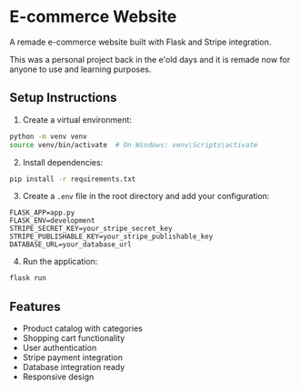 # E-commerce Website

A remade e-commerce website built with Flask and Stripe integration.

This was a personal project back in the e'old days and it is remade now for anyone to use and learning purposes.

## Setup Instructions

1. Create a virtual environment:
```bash
python -m venv venv
source venv/bin/activate  # On Windows: venv\Scripts\activate
```

2. Install dependencies:
```bash
pip install -r requirements.txt
```

3. Create a `.env` file in the root directory and add your configuration:
```
FLASK_APP=app.py
FLASK_ENV=development
STRIPE_SECRET_KEY=your_stripe_secret_key
STRIPE_PUBLISHABLE_KEY=your_stripe_publishable_key
DATABASE_URL=your_database_url
```

4. Run the application:
```bash
flask run
```

## Features
- Product catalog with categories
- Shopping cart functionality
- User authentication
- Stripe payment integration
- Database integration ready
- Responsive design
